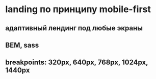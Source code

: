 # landing по принципу mobile-first

## адаптивный лендинг под любые экраны

## BEM, sass

## breakpoints: 320px, 640px, 768px, 1024px, 1440px
